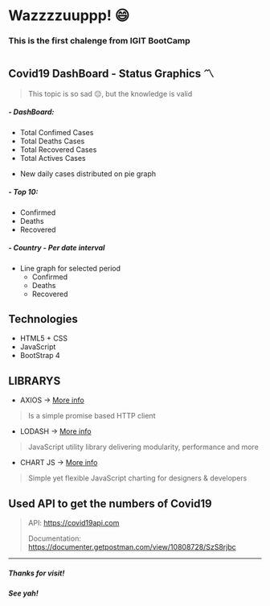 # Wazzzzuuppp! :smile:
### This is the first chalenge from IGIT BootCamp

#
## Covid19 DashBoard - Status Graphics :part_alternation_mark:
> This topic is so sad :pensive:, but the knowledge is valid
##### - DashBoard:
- Total Confimed Cases
- Total Deaths Cases
- Total Recovered Cases
- Total Actives Cases
* New daily cases distributed on pie graph
##### - Top 10: 
- Confirmed
- Deaths
- Recovered
##### - Country - Per date interval
- Line graph for selected period
    - Confirmed
    - Deaths
    - Recovered


## Technologies
- HTML5 + CSS
- JavaScript
- BootStrap 4

## LIBRARYS
- AXIOS -> [More info](https://axios-http.com)
> Is a simple promise based HTTP client
- LODASH -> [More info](https://lodash.com)
> JavaScript utility library delivering modularity, performance and more
- CHART JS -> [More info](https://www.chartjs.org)
> Simple yet flexible JavaScript charting for designers & developers

## Used API to get the numbers of Covid19
> API: https://covid19api.com
>
> Documentation: https://documenter.getpostman.com/view/10808728/SzS8rjbc

---

##### Thanks for visit!
##### See yah!